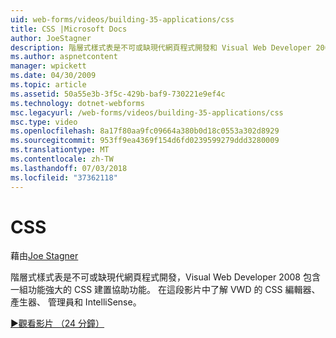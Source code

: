```yaml
---
uid: web-forms/videos/building-35-applications/css
title: CSS |Microsoft Docs
author: JoeStagner
description: 階層式樣式表是不可或缺現代網頁程式開發和 Visual Web Developer 2008 包含一組功能強大的 CSS 建置功能，以協助...
ms.author: aspnetcontent
manager: wpickett
ms.date: 04/30/2009
ms.topic: article
ms.assetid: 50a55e3b-3f5c-429b-baf9-730221e9ef4c
ms.technology: dotnet-webforms
msc.legacyurl: /web-forms/videos/building-35-applications/css
msc.type: video
ms.openlocfilehash: 8a17f80aa9fc09664a380b0d18c0553a302d8929
ms.sourcegitcommit: 953ff9ea4369f154d6fd0239599279ddd3280009
ms.translationtype: MT
ms.contentlocale: zh-TW
ms.lasthandoff: 07/03/2018
ms.locfileid: "37362118"
---
```

<a name="css"></a>CSS
====================
藉由[Joe Stagner](https://github.com/JoeStagner)

階層式樣式表是不可或缺現代網頁程式開發，Visual Web Developer 2008 包含一組功能強大的 CSS 建置協助功能。 在這段影片中了解 VWD 的 CSS 編輯器、 產生器、 管理員和 IntelliSense。

[&#9654;觀看影片 （24 分鐘）](https://channel9.msdn.com/Blogs/ASP-NET-Site-Videos/css)
